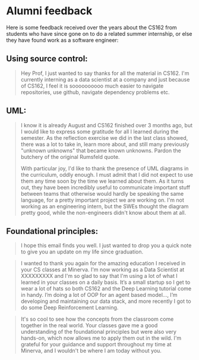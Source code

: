 # Alumni feedback

Here is some feedback received over the years about the CS162 from students who have 
since gone on to do a related summer internship, or else they have found work as a software engineer:

## Using source control:
> Hey Prof, I just wanted to say thanks for all the material in CS162. I'm currently interning as a data scientist at a company and just because of CS162, I feel it is soooooooooo much easier to navigate repositories, use github, navigate dependency problems etc.

## UML:
> I know it is already August and CS162 finished over 3 months ago, but I would like to express some gratitude for all I learned during the semester. As the reflection exercise we did in the last class showed, there was a lot to take in, learn more about, and still many previously "unknown unknowns" that became known unknowns. Pardon the butchery of the original Rumsfeld quote. 
>  
> With particular joy, I'd like to thank the presence of UML diagrams in the curriculum, oddly enough. I must admit that I did not expect to use them any time soon by the time we learned about them. As it turns out, they have been incredibly useful to communicate important stuff between teams that otherwise would hardly be speaking the same language, for a pretty important project we are working on. I'm not working as an engineering intern, but the SWEs thought the diagram pretty good, while the non-engineers didn't know about them at all. 

## Foundational principles:
> I hope this email finds you well. I just wanted to drop you a quick note to give you an update on my life since graduation.

> I wanted to thank you again for the amazing education I received in your CS classes at Minerva. I'm now working as a Data Scientist at XXXXXXXXX and I'm so glad to say that I'm using a lot of what I learned in your classes on a daily basis. It’s a small startup so I get to wear a lot of hats so both CS162 and the Deep Learning tutorial come in handy. I’m doing a lot of OOP for an agent based model..., I’m developing and maintaining our data stack, and more recently I got to do some Deep Reinforcement Learning. 

> It's so cool to see how the concepts from the classroom come together in the real world. Your classes gave me a good understanding of the foundational principles but were also very hands-on, which now allows me to apply them out in the wild. I'm grateful for your guidance and support throughout my time at Minerva, and I wouldn't be where I am today without you.
